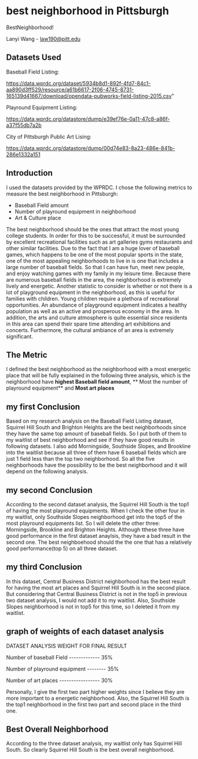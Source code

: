 # best neighborhood in Pittsburgh

BestNeighborhood!

Lanyi Wang - law190@pitt.edu

## Datasets Used

Baseball Field Listing:

https://data.wprdc.org/dataset/5934b8d1-892f-4fd7-84c1-aa890d3ff529/resource/a61b6617-2f06-4745-8731-165139d41667/download/opendata-pubworks-field-listing-2015.csv"

Playround Equipment Listing:

https://data.wprdc.org/datastore/dump/e39ef76e-0a11-47c8-a86f-a37f55db7a2b

City of Pittsburgh Public Art Lising:

https://data.wprdc.org/datastore/dump/00d74e83-8a23-486e-841b-286e1332a151


## Introduction
I used the datasets provided by the WPRDC. I chose the following metrics to measure the best neighborhood in Pittsburgh:
- Baseball Field amount
- Number of playround equipment in neighborhood
- Art & Culture place

The best neighborhood should be the ones that attract the most young college students. In order for this to be successful, it must be surrounded by excellent recreational facilities such as art galleries gyms restaurants and other similar facilities. Due to the fact that I am a huge lover of baseball games, which happens to be one of the most popular sports in the state, one of the most appealing neighborhoods to live in is one that includes a large number of baseball fields. So that I can have fun, meet new people, and enjoy watching games with my family in my leisure time. Because there are numerous baseball fields in the area, the neighborhood is extremely lively and energetic. Another statistic to consider is whether or not there is a lot of playground equipment in the neighborhood, as this is useful for families with children. Young children require a plethora of recreational opportunities. An abundance of playground equipment indicates a healthy population as well as an active and prosperous economy in the area. In addition, the arts and culture atmosphere is quite essential since residents in this area can spend their spare time attending art exhibitions and concerts. Furthermore, the cultural ambiance of an area is extremely significant.

## The Metric
I defined the best neighborhood as the neighborhood with a most energetic place that will be fully explained in the following three analysis, which is the neighborhood have **highest Baseball field amount**, ** Most the number of playround equipment** and **Most art places**

## my first Conclusion

Based on my research analysis on the Baseball Field Listing dataset, Squirrel Hill South and Brighton Heights are the best neighborhoods since they have the same top amount of baseball fields. So I put both of them to my waitlist of best neighborhood and see if they have good results in following datasets. I also add Morningside,  Southside Slopes, and Brookline into the waitlist because all three of them have 6 baseball fields which are just 1 field less than the top two neighborhood. So all the five neighborhoods have the possibility to be the best neighborhood and it will depend on the following analysis.

## my second Conclusion

According to the second dataset analysis, the Squirrel Hill South is the top1 of having the most playround equipments. When I check the other four in my waitlist, only Southside Slopes neighborhood get into the top5 of the most playround equipments list. So I will delete the other three: Morningside, Brookline and Brighton Heights. Although tthese three have good performance in the first dataset anaylsis, they have a bad result in the second one. The best neighboehood should the the one that has a relatively good performance(top 5) on all three dataset. 

## my third Conclusion

In this dataset, Central Business District neighborhood has the best result for having the most art places and Squirrel Hill South is in the second place. But considering that Central Business District is not in the top5 in previous two dataset analysis, I would not add it to my waitlist. Also, Southside Slopes neighborhood is not in top5 for this time, so I deleted it from my waitlist. 

## graph of weights of each dataset analysis

DATASET ANALYSIS                          WEIGHT FOR FINAL RESULT
     
Number of baseball Field ------------- 35%

Number of playround equipment -------- 35%

Number of art places ----------------- 30%

Personally, I give the first two part higher weights since I believe they are more important to a energetic neighborhood. Also, the Squirrel Hill South is the top1 neighborhood in the first two part and second place in the third one.

## Best Overall Neighborhood
According to the three dataset analysis, my waitlist only has Squirrel Hill South. So clearly Squirrel Hill South is the best overall neighborhood.

